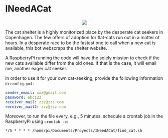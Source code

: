 # INeedACat
<p align="center">
  <img src="https://kattens-vaern.dk/sites/all/themes/kattensvaern/images/logo.png" />
</p>
The cat shelter is a highly monitorized place by the desperate cat seekers in Copenhagen. The few offers of adoption for flat-cats run out in a matter of hours.
In a desperate race to be the fastest one to call when a new cat is available, this bot webscraps the shelter website.

A RaspberryPi running the code will have the solely mission to check if the new cats available differ from the old ones. If that is the case, it will email me, another eager cat seeker.

In order to use it for your own cat-seeking, provide the following information in `config.yml`:
```yaml
sender_email: xxx@gmail.com
password: abc123
receiver_mail: zzz@zzz.com
receiver_mail2: zzz@zzz.com
```

Moreover, to run the file every, e.g., 5 minutes, schedule a crontab job in the RaspberryPi using `crontab -e`:
```
*/5 * * * * /home/pi/Documents/Proyects/INeedACat/find_cat.sh
```
